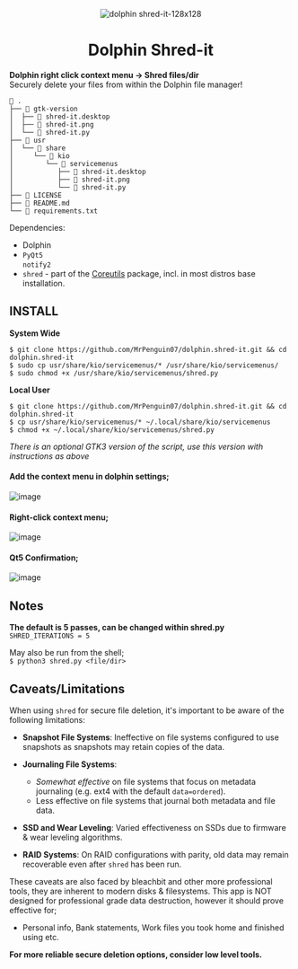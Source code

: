 <p align="center">
  <img src="https://github.com/MrPenguin07/dolphin.shred-it/assets/127086564/5038c302-28d6-4ece-8986-ca87577af14a" alt="dolphin shred-it-128x128" />
</p>

<h1 align="center">
  Dolphin Shred-it
</h1>


**Dolphin right click context menu -> Shred files/dir**  
Securely delete your files from within the Dolphin file manager!

```
 .
├──  gtk-version
│  ├──  shred-it.desktop
│  ├──  shred-it.png
│  └──  shred-it.py
├──  usr
│  └──  share
│     └──  kio
│        └──  servicemenus
│           ├──  shred-it.desktop
│           ├──  shred-it.png
│           └──  shred-it.py
├──  LICENSE
├──  README.md
└──  requirements.txt
```

Dependencies: 
- Dolphin
- `PyQt5`  
  `notify2`
- `shred` - part of the [Coreutils](https://www.gnu.org/software/coreutils/) package, incl. in most distros base installation.

## INSTALL
**System Wide**
```
$ git clone https://github.com/MrPenguin07/dolphin.shred-it.git && cd dolphin.shred-it
$ sudo cp usr/share/kio/servicemenus/* /usr/share/kio/servicemenus/
$ sudo chmod +x /usr/share/kio/servicemenus/shred.py
```
**Local User**
```
$ git clone https://github.com/MrPenguin07/dolphin.shred-it.git && cd dolphin.shred-it
$ cp usr/share/kio/servicemenus/* ~/.local/share/kio/servicemenus
$ chmod +x ~/.local/share/kio/servicemenus/shred.py
```
_There is an optional GTK3 version of the script, use this version with instructions as above_

#### Add the context menu in dolphin settings;

![image](https://github.com/MrPenguin07/dolphin-shredder/assets/127086564/505c97c7-68d0-4bd8-8b23-ea14f575a244)

#### Right-click context menu;

![image](https://github.com/MrPenguin07/dolphin-shredder/assets/127086564/7736015e-c175-456a-9a78-7229b60e6895)

#### Qt5 Confirmation;

![image](https://github.com/MrPenguin07/dolphin-shredder/assets/127086564/2ead02c7-2510-486e-8fe5-5e86f99d13ff)



## Notes

**The default is 5 passes, can be changed within shred.py**  
`SHRED_ITERATIONS = 5`

May also be run from the shell;  
`$ python3 shred.py <file/dir>`

## Caveats/Limitations

When using `shred` for secure file deletion, it's important to be aware of the following limitations:

- **Snapshot File Systems**: Ineffective on file systems configured to use snapshots as snapshots may retain copies of the data.
  
- **Journaling File Systems**:
  + _Somewhat effective_ on file systems that focus on metadata journaling (e.g. ext4 with the default `data=ordered`).
  + Less effective on file systems that journal both metadata and file data.

- **SSD and Wear Leveling**: Varied effectiveness on SSDs due to firmware & wear leveling algorithms.
  
- **RAID Systems**: On RAID configurations with parity, old data may remain recoverable even after `shred` has been run.

These caveats are also faced by bleachbit and other more professional tools, they are inherent to modern disks & filesystems.
This app is NOT designed for professional grade data destruction, however it should prove effective for;
  - Personal info, Bank statements, Work files you took home and finished using etc.
    
**For more reliable secure deletion options, consider low level tools.**

